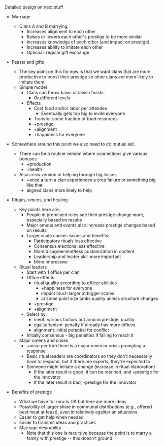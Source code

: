 Detailed design on next stuff

*   Marriage
    *   Clans A and B marrying:
        *   Increases alignment to each other
        *   Raises or lowers each other's prestige to be more similar
        *   Increases knowledge of each other (and impact on prestige)
        *   Increases ability to imitate each other
        *   Optional: regular gift exchange

*   Feasts and gifts
    *   The key point on this for now is that we want clans that are
        more productive to boost their prestige so other clans are
        more likely to imitate them
    *   Simple model
        *   Clans can throw basic or lavish feasts.
            *   Or different levels
        *   Effects
            *   Cost food and/or labor per attendee
                *   Eventually gets too big to invite everyone
            *   Transfer some fraction of food resources
            *   +prestige
            *   +alignment
            *   +happiness for everyone

*   Somewhere around this point we also need to do mutual aid.
    *   There can be a routine version where connections give various
        bonuses
        *   +production
        *   +health
    *   Also crisis version of helping through big losses
        *   ~once a turn a clan experiences a crop failure or something
            big like that
        *   aligned clans more likely to help

*   Rituals, omens, and healing
    *   Key points here are:
        *   People in prominent roles see their prestige change more, especially
            based on results
        *   Major omens and events also increase prestige changes based on 
            results
        *   Larger scale causes issues and benefits:
            *   Participatory rituals less effective
            *   Consensus elections less effective
            *   More disagreement/less customization in content
            *   Leadership and leader skill more important
            *   More impressive
    *   Ritual leaders
        *   Start with 1 office per clan
        *   Office effects:
            *   ritual quality according to officer abilities
                *   +happiness for everyone
                *   impact much larger at bigger scales
                *   at some point size tanks quality unless structure changes
            *   +prestige
            *   +alignment
        *   Select by:
            *   merit: various factors but around prestige, quality
            *   egalitarianism: penalty if already has more offices
            *   alignment: initial potential for conflict
        *   Initially consensus - big penalties if failing to reach it
    *   Major omens and crises
        *   ~once per turn there is a major omen or crisis prompting
            a response
        *   Basic ritual leaders are coordinators so they don't necessarily
            have to respond, but if there are experts, they're expected to
        *   Someone might initiate a change (increase in ritual elaboration)
            *   If the later result is good, it can be retained, and +prestige
                for the innovator
            *   If the later result is bad, -prestige for the innovator

*   Benefits of prestige
    *   What we have for now is OK but here are more ideas
    *   Possibility of larger share in communal distributions
        (e.g., offered best meat at feast), even in relatively
        egalitarian situations
    *   Easier to get help when needed
    *   Easier to transmit ideas and practices
    *   Marriage desirability
        *   Note that this one is recursive because the point is to
            marry a family with prestige -- this doesn't ground

